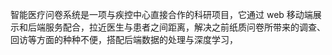 智能医疗问卷系统是一项与疾控中心直接合作的科研项目，它通过 web 移动端展示和后端服务配合，拉近医生与患者之间距离，解决之前纸质问卷所带来的调查、回访等方面的种种不便，搭配后端数据的处理与深度学习，